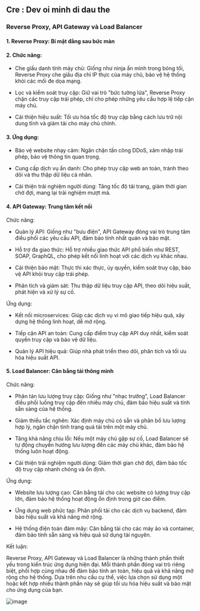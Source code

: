 ## Cre : Dev oi minh di dau the

### Reverse Proxy, API Gateway và Load Balancer

#### 1. Reverse Proxy: Bí mật đằng sau bức màn

#### 2. Chức năng:

- Che giấu danh tính máy chủ: Giống như ninja ẩn mình trong bóng tối, Reverse Proxy che giấu địa chỉ IP thực của máy chủ, bảo vệ hệ thống khỏi các mối đe dọa mạng.

- Lọc và kiểm soát truy cập: Giữ vai trò "bức tường lửa", Reverse Proxy chặn các truy cập trái phép, chỉ cho phép những yêu cầu hợp lệ tiếp cận máy chủ.

- Cải thiện hiệu suất: Tối ưu hóa tốc độ truy cập bằng cách lưu trữ nội dung tĩnh và giảm tải cho máy chủ chính.

#### 3. Ứng dụng:

- Bảo vệ website nhạy cảm: Ngăn chặn tấn công DDoS, xâm nhập trái phép, bảo vệ thông tin quan trọng.

- Cung cấp dịch vụ ẩn danh: Cho phép truy cập web an toàn, tránh theo dõi và thu thập dữ liệu cá nhân.

- Cải thiện trải nghiệm người dùng: Tăng tốc độ tải trang, giảm thời gian chờ đợi, mang lại trải nghiệm mượt mà.

#### 4. API Gateway: Trung tâm kết nối

Chức năng:

- Quản lý API: Giống như "bưu điện", API Gateway đóng vai trò trung tâm điều phối các yêu cầu API, đảm bảo tính nhất quán và bảo mật.

- Hỗ trợ đa giao thức: Hỗ trợ nhiều giao thức API phổ biến như REST, SOAP, GraphQL, cho phép kết nối linh hoạt với các dịch vụ khác nhau.

- Cải thiện bảo mật: Thực thi xác thực, ủy quyền, kiểm soát truy cập, bảo vệ API khỏi truy cập trái phép.

- Phân tích và giám sát: Thu thập dữ liệu truy cập API, theo dõi hiệu suất, phát hiện và xử lý sự cố.

Ứng dụng:

- Kết nối microservices: Giúp các dịch vụ vi mô giao tiếp hiệu quả, xây dựng hệ thống linh hoạt, dễ mở rộng.

- Tiếp cận API an toàn: Cung cấp điểm truy cập API duy nhất, kiểm soát quyền truy cập và bảo vệ dữ liệu.

- Quản lý API hiệu quả: Giúp nhà phát triển theo dõi, phân tích và tối ưu hóa hiệu suất API.

#### 5. Load Balancer: Cân bằng tải thông minh

Chức năng:

- Phân tán lưu lượng truy cập: Giống như "nhạc trưởng", Load Balancer điều phối luồng truy cập đến nhiều máy chủ, đảm bảo hiệu suất và tính sẵn sàng của hệ thống.

- Giảm thiểu tắc nghẽn: Xác định máy chủ có sẵn và phân bổ lưu lượng hợp lý, ngăn chặn tình trạng quá tải trên một máy chủ.

- Tăng khả năng chịu lỗi: Nếu một máy chủ gặp sự cố, Load Balancer sẽ tự động chuyển hướng lưu lượng đến các máy chủ khác, đảm bảo hệ thống luôn hoạt động.

- Cải thiện trải nghiệm người dùng: Giảm thời gian chờ đợi, đảm bảo tốc độ truy cập nhanh chóng và ổn định.

Ứng dụng:

- Website lưu lượng cao: Cân bằng tải cho các website có lượng truy cập lớn, đảm bảo hệ thống hoạt động ổn định trong giờ cao điểm.

- Ứng dụng web phức tạp: Phân phối tải cho các dịch vụ backend, đảm bảo hiệu suất và khả năng mở rộng.

- Hệ thống điện toán đám mây: Cân bằng tải cho các máy ảo và container, đảm bảo tính sẵn sàng và hiệu quả sử dụng tài nguyên.

Kết luận:

Reverse Proxy, API Gateway và Load Balancer là những thành phần thiết yếu trong kiến trúc ứng dụng hiện đại. Mỗi thành phần đóng vai trò riêng biệt, phối hợp cùng nhau để đảm bảo tính an toàn, hiệu quả và khả năng mở rộng cho hệ thống.
Dựa trên nhu cầu cụ thể, việc lựa chọn sử dụng một hoặc kết hợp nhiều thành phần này sẽ giúp tối ưu hóa hiệu suất và bảo mật cho ứng dụng của bạn.

![image](https://github.com/yeuubonn2k4/BASIC_OF_CYBER/assets/161863346/637ff9cb-5a20-4ec6-97f8-ed736db5e9fd)
